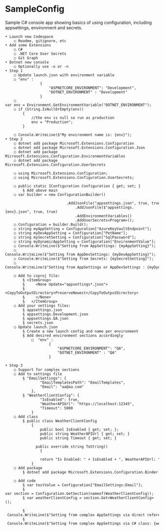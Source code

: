 # SampleConfig
Sample C# console app showing basics of using configuration, including appsettings, environment and secrets.


	• Launch new Codespace
		○ Readme, gitignore, etc
	• Add some Extensions
		○ C#
		○ .NET Core User Secrets
		○ Git Graph
	• Dotnet new console
		○ Optionally use -o or -n 
	• Step 1
		○ Update launch.json with environment variable
		○ "env" : 
	                {
	                    "ASPNETCORE_ENVIRONMENT": "Development",
	                    "DOTNET_ENVIRONMENT" : "Development"
	                }
		○ var env = Environment.GetEnvironmentVariable("DOTNET_ENVIRONMENT");
		○ if (String.IsNullOrEmpty(env))
	        {
	            //the env is null so run as production
	            env = "Production";
	        }
		
		○ Console.WriteLine($"My environment name is: {env}");
	• Step 2
		○ dotnet add package Microsoft.Extensions.Configuration 
		○ dotnet add package Microsoft.Extensions.Configuration.Json
		○ dotnet add package Microsoft.Extensions.Configuration.EnvironmentVariables
		○ dotnet add package Microsoft.Extensions.Configuration.UserSecrets
		
		○ using Microsoft.Extensions.Configuration;
		○ using Microsoft.Extensions.Configuration.UserSecrets;
		
		○ public static IConfiguration Configuration { get; set; }
			§ Add above main
		○ var builder = new ConfigurationBuilder()
		                            .AddJsonFile("appsettings.json", true, true)   
		                            .AddJsonFile($"appsettings.{env}.json", true, true)
		                            .AddEnvironmentVariables()
		                            .AddUserSecrets<Program>();
		○ Configuration = builder.Build();
		○ string myAppSetting = Configuration["AzureKeyVaultEndpoint"];
		○ string myDevAppSetting = Configuration["PetName"];
		○ string mySecretSetting = Configuration["SqlPassword"];
		○ string myDynamicAppSetting = Configuration["EnvironmentValue"];
		○ Console.WriteLine($"Setting from AppSettings: {myAppSetting}");
		○ Console.WriteLine($"Setting from AppDevSettings: {myDevAppSetting}");
		○ Console.WriteLine($"Setting from Secrets: {mySecretSetting}");
		○ Console.WriteLine($"Setting from AppSettings or AppDevSettings : {myDynamicAppSetting}");
		
		○ Add to csproj file:
			§ <ItemGroup>
			§     <None Update="appsettings*.json">
			§     <CopyToOutputDirectory>PreserveNewest</CopyToOutputDirectory>
			§     </None>    
			§   </ItemGroup>
		○ Add your settings files:
			§ appsettings.json
			§ appsettings.Development.json
			§ appsettings.QA.json
			§ secrets.json
		○ Update launch.json
			§ Create a new launch config and name per environment
			§ Add desired environment sections accordingly
				□  "env" : 
			            {
			                "ASPNETCORE_ENVIRONMENT": "QA",
			                "DOTNET_ENVIRONMENT" : "QA"
			            }
	
	• Step 3
		○ Support for complex sections
		○ Add to settings file
			§ "EmailSettings": {
			        "EmailTemplatesPath": "EmailTemplates",
			        "Email": "aa@aa.com"
			    },
			§ "WeatherClientConfig": {
			        "IsEnabled": true,
			        "WeatherAPIUrl": "https://localhost:12345",
			        "Timeout": 5000
			    }
		○ Add class
			§ public class WeatherClientConfig
		        {
		            public bool IsEnabled { get; set; };
		            public string WeatherAPIUrl { get; set; }
		            public string Timeout { get; set; }
				  
				  public override string ToString()
		            {                
		                return "Is Enabled: " + IsEnabled + ", WeatherAPIUrl: " + WeatherAPIUrl + ", Timeout: " + Timeout;                   }
		        }
		○ Add package
			§ dotnet add package Microsoft.Extensions.Configuration.Binder
			
		○ Add code
			§ var testValue = Configuration["EmailSettings:Email"]; 
			§ var section = Configuration.GetSection(nameof(WeatherClientConfig)); 
			§ var weatherClientConfig = section.Get<WeatherClientConfig>();
			 
			§  Console.WriteLine($"Setting from complex AppSettings via direct reference: {testValue}");
			§  Console.WriteLine($"Setting from complex AppSettings via C# class: {weatherClientConfig}");
			


